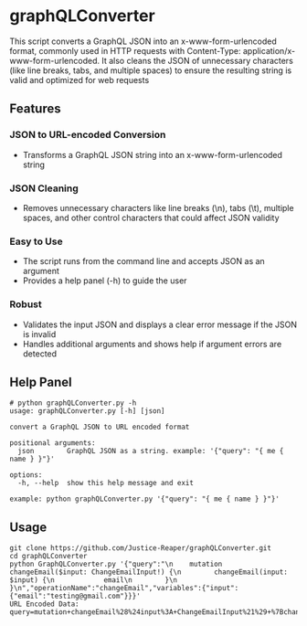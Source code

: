 # graphQLConverter

This script converts a GraphQL JSON into an x-www-form-urlencoded format, commonly used in HTTP requests with Content-Type: application/x-www-form-urlencoded. It also cleans the JSON of unnecessary characters (like line breaks, tabs, and multiple spaces) to ensure the resulting string is valid and optimized for web requests

## Features

### JSON to URL-encoded Conversion
   - Transforms a GraphQL JSON string into an x-www-form-urlencoded string

### JSON Cleaning
   - Removes unnecessary characters like line breaks (\n), tabs (\t), multiple spaces, and other control characters that could affect JSON validity

### Easy to Use
   - The script runs from the command line and accepts JSON as an argument
   - Provides a help panel (-h) to guide the user

### Robust
   - Validates the input JSON and displays a clear error message if the JSON is invalid
   - Handles additional arguments and shows help if argument errors are detected

## Help Panel

```
# python graphQLConverter.py -h
usage: graphQLConverter.py [-h] [json]

convert a GraphQL JSON to URL encoded format

positional arguments:
  json        GraphQL JSON as a string. example: '{"query": "{ me { name } }"}'

options:
  -h, --help  show this help message and exit

example: python graphQLConverter.py '{"query": "{ me { name } }"}'
```

## Usage

```
git clone https://github.com/Justice-Reaper/graphQLConverter.git
cd graphQLConverter
python GraphQLConverter.py '{"query":"\n    mutation changeEmail($input: ChangeEmailInput!) {\n        changeEmail(input: $input) {\n            email\n        }\n    }\n","operationName":"changeEmail","variables":{"input":{"email":"testing@gmail.com"}}}'
URL Encoded Data:
query=mutation+changeEmail%28%24input%3A+ChangeEmailInput%21%29+%7BchangeEmail%28input%3A+%24input%29+%7Bemail%7D%7D&operationName=changeEmail&variables=%7B%22input%22%3A+%7B%22email%22%3A+%22testing%40gmail.com%22%7D%7D
```
